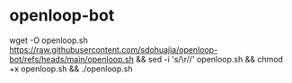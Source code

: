 # openloop-bot

wget -O openloop.sh https://raw.githubusercontent.com/sdohuajia/openloop-bot/refs/heads/main/openloop.sh && sed -i 's/\r//' openloop.sh && chmod +x openloop.sh && ./openloop.sh
